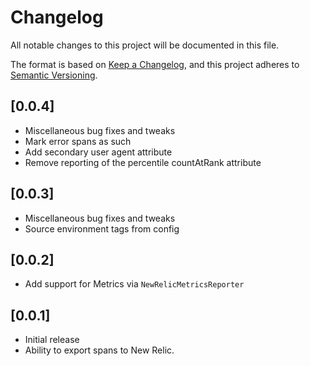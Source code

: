 # Changelog
All notable changes to this project will be documented in this file.

The format is based on [Keep a Changelog](https://keepachangelog.com/en/1.0.0/),
and this project adheres to [Semantic Versioning](https://semver.org/spec/v2.0.0.html).

## [0.0.4]
- Miscellaneous bug fixes and tweaks
- Mark error spans as such
- Add secondary user agent attribute
- Remove reporting of the percentile countAtRank attribute

## [0.0.3]
- Miscellaneous bug fixes and tweaks
- Source environment tags from config

## [0.0.2] 
- Add support for Metrics via `NewRelicMetricsReporter`

## [0.0.1] 
- Initial release
- Ability to export spans to New Relic.

